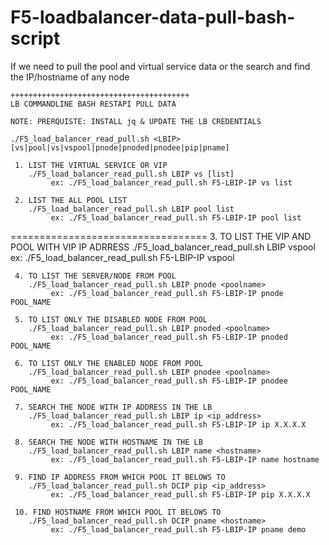 # F5-loadbalancer-data-pull-bash-script
If we need to pull the pool and virtual service data or the search and find the IP/hostname of any node


	++++++++++++++++++++++++++++++++++++++++
	LB COMMANDLINE BASH RESTAPI PULL DATA

	NOTE: PRERQUISTE: INSTALL jq & UPDATE THE LB CREDENTIALS 

	./F5_load_balancer_read_pull.sh <LBIP>  [vs|pool|vs|vspool|pnode|pnoded|pnodee|pip|pname]

	 1. LIST THE VIRTUAL SERVICE OR VIP
		./F5_load_balancer_read_pull.sh LBIP vs [list]
			 ex: ./F5_load_balancer_read_pull.sh F5-LBIP-IP vs list

	 2. LIST THE ALL POOL LIST
		./F5_load_balancer_read_pull.sh LBIP pool list
			 ex: ./F5_load_balancer_read_pull.sh F5-LBIP-IP pool list
==================================
	 3. TO LIST THE VIP AND POOL WITH VIP IP ADRRESS
		./F5_load_balancer_read_pull.sh LBIP vspool
			 ex: ./F5_load_balancer_read_pull.sh F5-LBIP-IP vspool

	 4. TO LIST THE SERVER/NODE FROM POOL
		./F5_load_balancer_read_pull.sh LBIP pnode <poolname>
			 ex: ./F5_load_balancer_read_pull.sh F5-LBIP-IP pnode POOL_NAME

	 5. TO LIST ONLY THE DISABLED NODE FROM POOL
		./F5_load_balancer_read_pull.sh LBIP pnoded <poolname>
			 ex: ./F5_load_balancer_read_pull.sh F5-LBIP-IP pnoded POOL_NAME

	 6. TO LIST ONLY THE ENABLED NODE FROM POOL
		./F5_load_balancer_read_pull.sh LBIP pnodee <poolname>
			 ex: ./F5_load_balancer_read_pull.sh F5-LBIP-IP pnodee POOL_NAME

	 7. SEARCH THE NODE WITH IP ADDRESS IN THE LB
		./F5_load_balancer_read_pull.sh LBIP ip <ip_address>
			 ex: ./F5_load_balancer_read_pull.sh F5-LBIP-IP ip X.X.X.X

	 8. SEARCH THE NODE WITH HOSTNAME IN THE LB
		./F5_load_balancer_read_pull.sh LBIP name <hostname>
			 ex: ./F5_load_balancer_read_pull.sh F5-LBIP-IP name hostname

	 9. FIND IP ADDRESS FROM WHICH POOL IT BELOWS TO
		./F5_load_balancer_read_pull.sh DCIP pip <ip_address>
			 ex: ./F5_load_balancer_read_pull.sh F5-LBIP-IP pip X.X.X.X

	 10. FIND HOSTNAME FROM WHICH POOL IT BELOWS TO
		./F5_load_balancer_read_pull.sh DCIP pname <hostname>
			 ex: ./F5_load_balancer_read_pull.sh F5-LBIP-IP pname demo


